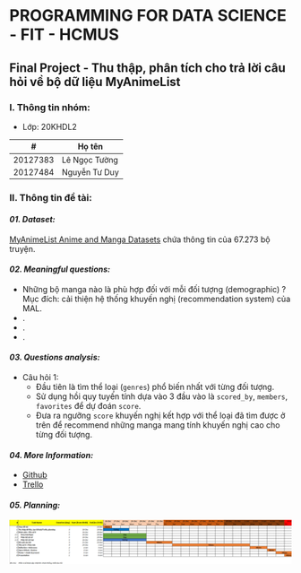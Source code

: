 # PROGRAMMING FOR DATA SCIENCE - FIT - HCMUS
## Final Project - Thu thập, phân tích cho trả lời câu hỏi về bộ dữ liệu MyAnimeList
### I. Thông tin nhóm:
- Lớp: 20KHDL2

#|Họ tên
-|-
20127383|Lê Ngọc Tường
20127484|Nguyễn Tư Duy

### II. Thông tin đề tài:
#### **_01. Dataset:_**
[MyAnimeList Anime and Manga Datasets](https://www.kaggle.com/datasets/andreuvallhernndez/myanimelist) chứa thông tin của 67.273 bộ truyện.

#### **_02. Meaningful questions:_**
- Những bộ manga nào là phù hợp đối với mỗi đối tượng (demographic) ? Mục đích: cải thiện hệ thống khuyến nghị (recommendation system) của MAL.
- .
- .
- .

#### **_03. Questions analysis:_**
- Câu hỏi 1:
  - Đầu tiên là tìm thể loại (`genres`) phổ biến nhất với từng đối tượng.
  - Sử dụng hồi quy tuyến tính dựa vào 3 đầu vào là `scored_by`, `members`, `favorites` để dự đoán `score`.
  - Đưa ra ngưỡng `score` khuyến nghị kết hợp với thể loại đã tìm được ở trên để recommend những manga mang tính khuyến nghị cao cho từng đối tượng. 

#### **_04. More Information:_**
- [Github](https://github.com/lengoctuong/Prj-Manga-Dataset_Programming4DS)
- [Trello](https://trello.com/b/kqDOvCG5/prj-manga-datasetprogramming4ds)

#### **_05. Planning:_**
![Planning](./Planning-Image.png)
